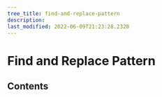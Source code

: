 ```yaml
---
tree_title: find-and-replace-pattern
description: 
last_modified: 2022-06-09T21:23:28.2328
---
```


# Find and Replace Pattern

## Contents
